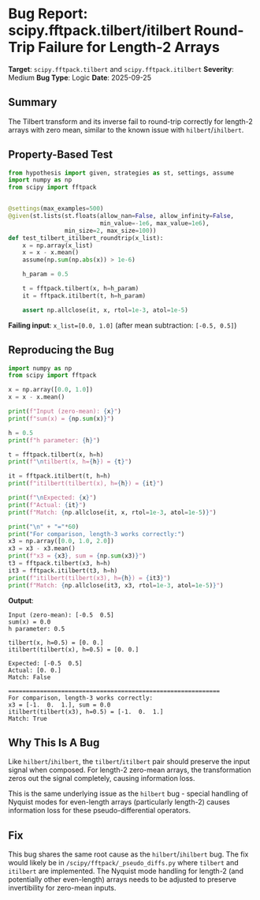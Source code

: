 # Bug Report: scipy.fftpack.tilbert/itilbert Round-Trip Failure for Length-2 Arrays

**Target**: `scipy.fftpack.tilbert` and `scipy.fftpack.itilbert`
**Severity**: Medium
**Bug Type**: Logic
**Date**: 2025-09-25

## Summary

The Tilbert transform and its inverse fail to round-trip correctly for length-2 arrays with zero mean, similar to the known issue with `hilbert`/`ihilbert`.

## Property-Based Test

```python
from hypothesis import given, strategies as st, settings, assume
import numpy as np
from scipy import fftpack


@settings(max_examples=500)
@given(st.lists(st.floats(allow_nan=False, allow_infinity=False,
                          min_value=-1e6, max_value=1e6),
                min_size=2, max_size=100))
def test_tilbert_itilbert_roundtrip(x_list):
    x = np.array(x_list)
    x = x - x.mean()
    assume(np.sum(np.abs(x)) > 1e-6)

    h_param = 0.5

    t = fftpack.tilbert(x, h=h_param)
    it = fftpack.itilbert(t, h=h_param)

    assert np.allclose(it, x, rtol=1e-3, atol=1e-5)
```

**Failing input**: `x_list=[0.0, 1.0]` (after mean subtraction: `[-0.5, 0.5]`)

## Reproducing the Bug

```python
import numpy as np
from scipy import fftpack

x = np.array([0.0, 1.0])
x = x - x.mean()

print(f"Input (zero-mean): {x}")
print(f"sum(x) = {np.sum(x)}")

h = 0.5
print(f"h parameter: {h}")

t = fftpack.tilbert(x, h=h)
print(f"\ntilbert(x, h={h}) = {t}")

it = fftpack.itilbert(t, h=h)
print(f"itilbert(tilbert(x), h={h}) = {it}")

print(f"\nExpected: {x}")
print(f"Actual: {it}")
print(f"Match: {np.allclose(it, x, rtol=1e-3, atol=1e-5)}")

print("\n" + "="*60)
print("For comparison, length-3 works correctly:")
x3 = np.array([0.0, 1.0, 2.0])
x3 = x3 - x3.mean()
print(f"x3 = {x3}, sum = {np.sum(x3)}")
t3 = fftpack.tilbert(x3, h=h)
it3 = fftpack.itilbert(t3, h=h)
print(f"itilbert(tilbert(x3), h={h}) = {it3}")
print(f"Match: {np.allclose(it3, x3, rtol=1e-3, atol=1e-5)}")
```

**Output**:
```
Input (zero-mean): [-0.5  0.5]
sum(x) = 0.0
h parameter: 0.5

tilbert(x, h=0.5) = [0. 0.]
itilbert(tilbert(x), h=0.5) = [0. 0.]

Expected: [-0.5  0.5]
Actual: [0. 0.]
Match: False

============================================================
For comparison, length-3 works correctly:
x3 = [-1.  0.  1.], sum = 0.0
itilbert(tilbert(x3), h=0.5) = [-1.  0.  1.]
Match: True
```

## Why This Is A Bug

Like `hilbert`/`ihilbert`, the `tilbert`/`itilbert` pair should preserve the input signal when composed. For length-2 zero-mean arrays, the transformation zeros out the signal completely, causing information loss.

This is the same underlying issue as the `hilbert` bug - special handling of Nyquist modes for even-length arrays (particularly length-2) causes information loss for these pseudo-differential operators.

## Fix

This bug shares the same root cause as the `hilbert`/`ihilbert` bug. The fix would likely be in `/scipy/fftpack/_pseudo_diffs.py` where `tilbert` and `itilbert` are implemented. The Nyquist mode handling for length-2 (and potentially other even-length) arrays needs to be adjusted to preserve invertibility for zero-mean inputs.